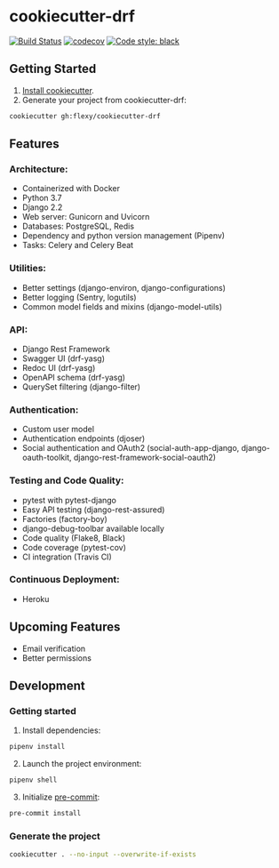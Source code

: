 # cookiecutter-drf
[![Build Status](https://travis-ci.com/flexy/cookiecutter-drf.svg?token=qdpTcWC2mqQPPSZNoKk1&branch=master)](https://travis-ci.com/flexy/cookiecutter-drf)
[![codecov](https://codecov.io/gh/flexy/cookiecutter-drf/branch/master/graph/badge.svg)](https://codecov.io/gh/flexy/cookiecutter-drf)
[![Code style: black](https://img.shields.io/badge/code%20style-black-000000.svg)](https://github.com/python/black)


## Getting Started
1. [Install cookiecutter](https://cookiecutter.readthedocs.io/en/latest/installation.html).
2. Generate your project from cookiecutter-drf:
```bash
cookiecutter gh:flexy/cookiecutter-drf
```


## Features
### Architecture:
* Containerized with Docker
* Python 3.7
* Django 2.2
* Web server: Gunicorn and Uvicorn
* Databases: PostgreSQL, Redis
* Dependency and python version management (Pipenv)
* Tasks: Celery and Celery Beat

### Utilities:
* Better settings (django-environ, django-configurations)
* Better logging (Sentry, logutils)
* Common model fields and mixins (django-model-utils)

### API:
* Django Rest Framework
* Swagger UI (drf-yasg)
* Redoc UI (drf-yasg)
* OpenAPI schema (drf-yasg)
* QuerySet filtering (django-filter)

### Authentication:
* Custom user model
* Authentication endpoints (djoser)
* Social authentication and OAuth2 (social-auth-app-django, django-oauth-toolkit, django-rest-framework-social-oauth2)

### Testing and Code Quality:
* pytest with pytest-django
* Easy API testing (django-rest-assured)
* Factories (factory-boy)
* django-debug-toolbar available locally
* Code quality (Flake8, Black)
* Code coverage (pytest-cov)
* CI integration (Travis CI)

### Continuous Deployment:
* Heroku


## Upcoming Features
* Email verification
* Better permissions


## Development
### Getting started
1. Install dependencies:
```bash
pipenv install
```

2. Launch the project environment:
```bash
pipenv shell
```

3. Initialize [pre-commit](https://pre-commit.com/):
```bash
pre-commit install
```

### Generate the project
```bash
cookiecutter . --no-input --overwrite-if-exists
```

